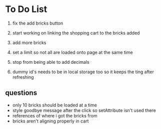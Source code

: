 # To Do List

1. fix the add bricks button

2. start working on linking the shopping cart to the bricks added

3. add more bricks

4. set a limit so not all are loaded onto page at the same time

5. stop from being able to add decimals

6. dummy id's needs to be in local storage too so it keeps the ting after refreshing

## questions

* only 10 bricks should be loaded at a time
* style goodbye message after the click so setAttribute isn't used there
* references of where i got the bricks from
* bricks aren't aligning properly in cart